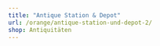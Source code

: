 ```yaml
---
title: "Antique Station & Depot"
url: /orange/antique-station-und-depot-2/
shop: Antiquitäten
---
```

